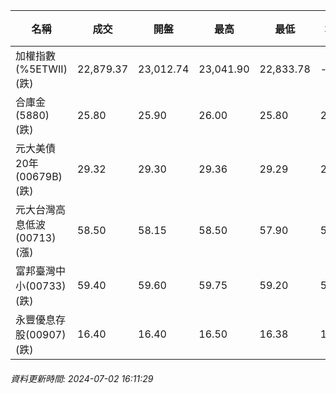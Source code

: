 | 名稱 | 成交 | 開盤 | 最高 | 最低 | 均價 | 成交金額(億) | 昨收 | 漲跌幅 | 漲跌 | 總量 | 昨量 | 振幅 |
| -------- | -------- | -------- | -------- |-------- | -------- | -------- |-------- |-------- |-------- | -------- | -------- |-------- |
|加權指數(%5ETWII) (跌)|22,879.37|23,012.74|23,041.90|22,833.78|-|4,808.94|23,058.57|0.78%|179.20|10,649,718|0|0.90%|
|合庫金(5880) (跌)|25.80|25.90|26.00|25.80|25.86|3.06|26.00|0.77%|0.20|11,827|8,113|0.77%|
|元大美債20年(00679B) (跌)|29.32|29.30|29.36|29.29|29.32|27.97|29.50|0.61%|0.18|95,411|121,033|0.24%|
|元大台灣高息低波(00713) (漲)|58.50|58.15|58.50|57.90|58.20|4.78|58.15|0.60%|0.35|8,206|11,552|1.03%|
|富邦臺灣中小(00733) (跌)|59.40|59.60|59.75|59.20|59.45|1.01|59.65|0.42%|0.25|1,697|1,723|0.92%|
|永豐優息存股(00907) (跌)|16.40|16.40|16.50|16.38|16.42|0.512|16.45|0.30%|0.05|3,118|2,270|0.73%|
###### 資料更新時間: 2024-07-02 16:11:29